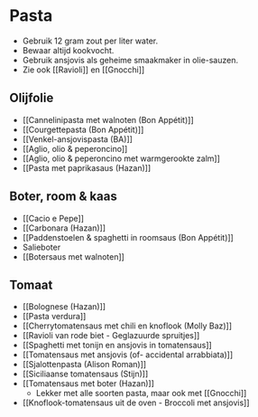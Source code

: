 # Pasta
- Gebruik 12 gram zout per liter water.
- Bewaar altijd kookvocht.
- Gebruik ansjovis als geheime smaakmaker in olie-sauzen.
- Zie ook [[Ravioli]] en [[Gnocchi]]

## Olijfolie
- [[Cannelinipasta met walnoten (Bon Appétit)]]
- [[Courgettepasta (Bon Appétit)]]
- [[Venkel-ansjovispasta (BA)]]
- [[Aglio, olio & peperoncino]]
- [[Aglio, olio & peperoncino met warmgerookte zalm]]
- [[Pasta met paprikasaus (Hazan)]]

## Boter, room & kaas
- [[Cacio e Pepe]]
- [[Carbonara (Hazan)]]
- [[Paddenstoelen & spaghetti in roomsaus (Bon Appétit)]]
- Salieboter
- [[Botersaus met walnoten]]

## Tomaat
- [[Bolognese (Hazan)]]
- [[Pasta verdura]]
- [[Cherrytomatensaus met chili en knoflook (Molly Baz)]]
- [[Ravioli van rode biet - Geglazuurde spruitjes]]
- [[Spaghetti met tonijn en ansjovis in tomatensaus]]
- [[Tomatensaus met ansjovis (of- accidental arrabbiata)]]
- [[Sjalottenpasta (Alison Roman)]]
- [[Siciliaanse tomatensaus (Stijn)]]
- [[Tomatensaus met boter (Hazan)]]
	- Lekker met alle soorten pasta, maar ook met [[Gnocchi]]
- [[Knoflook-tomatensaus uit de oven - Broccoli met ansjovis]]